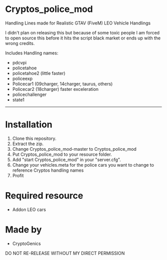 # Cryptos_police_mod
Handling Lines made for Realistic GTAV (FiveM) LEO Vehicle Handlings

I didn't plan on releasing this but because of some toxic people I am forced to open source this before it hits the script black market or ends up with the wrong credits.

Includes Handling names:
- pdcvpi
- policetahoe
- policetahoe2 (little faster)
- policeexp
- Policecar1 (09charger, 14charger, taurus, others)
- Policecar2 (18charger) faster exceleration
- policechallenger
- state1
___

# Installation
1. Clone this repository.
2. Extract the zip.
3. Change Cryptos_police_mod-master to Cryptos_police_mod
3. Put Cryptos_police_mod to your resource folder.
4. Add "start Cryptos_police_mod" in your "server.cfg".
5. Change your vehicles.meta for the police cars you want to change to reference Cryptos handling names
6. Profit

# Required resource
- Addon LEO cars

# Made by
- CryptoGenics

DO NOT RE-RELEASE WITHOUT MY DIRECT PERMISSION
